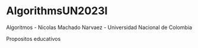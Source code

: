 # AlgorithmsUN2023I
Algoritmos - Nicolas Machado Narvaez - Universidad Nacional de Colombia

Propositos educativos
